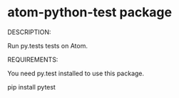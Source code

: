 # atom-python-test package

DESCRIPTION:

Run py.tests tests on Atom.

REQUIREMENTS:

You need py.test installed to use this package.

pip install pytest
